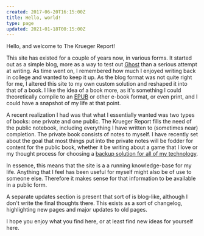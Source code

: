 ```yaml
---
created: 2017-06-20T16:15:00Z
title: Hello, world!
type: page
updated: 2021-01-18T00:15:00Z
---
```


Hello, and welcome to The Krueger Report!

This site has existed for a couple of years now, in various forms. It started out as a simple blog, more as a way to test out [Ghost](https://ghost.org) than a serious attempt at writing. As time went on, I remembered how much I enjoyed writing back in college and wanted to keep it up. As the blog format was not quite right for me, I altered this site to my own custom solution and reshaped it into that of a book. I like the idea of a book more, as it's something I could theoretically compile to an [EPUB](https://en.wikipedia.org/wiki/EPUB) or other e-book format, or even print, and I could have a snapshot of my life at that point.

A recent realization I had was that what I essentially wanted was two types of books: one private and one public. The Krueger Report fills the need of the public notebook, including everything I have written to (sometimes near) completion. The private book consists of notes to myself. I have recently set about the goal that most things put into the private notes will be fodder for content for the public book, whether it be writing about a game that I love or my thought process for choosing a [backup solution for all of my technology](/backups).

In essence, this means that the site is a a running knowledge-base for my life. Anything that I feel has been useful for myself might also be of use to someone else. Therefore it makes sense for that information to be available in a public form.

A separate updates section is present that sort of is blog-like, although I don't write the final thoughts there. This exists as a sort of changelog, highlighting new pages and major updates to old pages.

I hope you enjoy what you find here, or at least find new ideas for yourself here.
